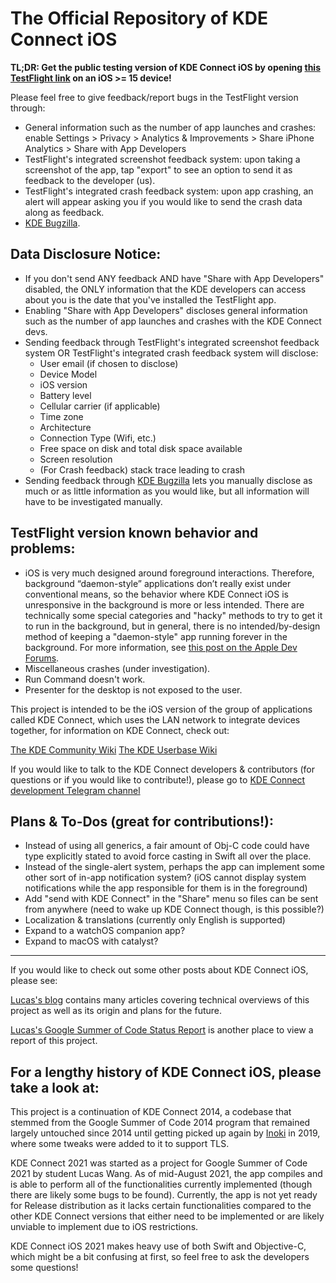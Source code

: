 # The Official Repository of KDE Connect iOS

**TL;DR: Get the public testing version of KDE Connect iOS by opening [this TestFlight link](https://testflight.apple.com/join/vxCluwBF) on an iOS >= 15 device!**

Please feel free to give feedback/report bugs in the TestFlight version through:

- General information such as the number of app launches and crashes: enable Settings > Privacy > Analytics & Improvements > Share iPhone Analytics > Share with App Developers
- TestFlight's integrated screenshot feedback system: upon taking a screenshot of the app, tap "export" to see an option to send it as feedback to the developer (us).
- TestFlight's integrated crash feedback system: upon app crashing, an alert will appear asking you if you would like to send the crash data along as feedback.
- [KDE Bugzilla](https://bugs.kde.org/enter_bug.cgi?product=kdeconnect&component=ios-application).

## Data Disclosure Notice:

- If you don't send ANY feedback AND have "Share with App Developers" disabled, the ONLY information that the KDE developers can access about you is the date that you've installed the TestFlight app.
- Enabling "Share with App Developers" discloses general information such as the number of app launches and crashes with the KDE Connect devs.
- Sending feedback through TestFlight's integrated screenshot feedback system OR TestFlight's integrated crash feedback system will disclose:
  - User email (if chosen to disclose)
  - Device Model
  - iOS version
  - Battery level
  - Cellular carrier (if applicable)
  - Time zone
  - Architecture
  - Connection Type (Wifi, etc.)
  - Free space on disk and total disk space available
  - Screen resolution
  - (For Crash feedback) stack trace leading to crash
- Sending feedback through [KDE Bugzilla](https://bugs.kde.org/enter_bug.cgi?product=kdeconnect&component=ios-application) lets you manually disclose as much or as little information as you would like, but all information will have to be investigated manually.

## TestFlight version known behavior and problems:

-  iOS is very much designed around foreground interactions. Therefore, background “daemon-style” applications don’t really exist under conventional means, so the behavior where KDE Connect iOS is unresponsive in the background is more or less intended. There are technically some special categories and "hacky" methods to try to get it to run in the background, but in general, there is no intended/by-design method of keeping a "daemon-style" app running forever in the background. For more information, see [this post on the Apple Dev Forums](https://developers.apple.com/forums/thread/685525).
- Miscellaneous crashes (under investigation).
- Run Command doesn't work.
- Presenter for the desktop is not exposed to the user.

This project is intended to be the iOS version of the group of applications called KDE Connect, which uses the LAN network to integrate devices together, for information on KDE Connect, check out:

[The KDE Community Wiki](https://community.kde.org/KDEConnect)
[The KDE Userbase Wiki](https://userbase.kde.org/KDEConnect)

If you would like to talk to the KDE Connect developers & contributors (for questions or if you would like to contribute!), please go to [KDE Connect development Telegram channel](https://t.me/joinchat/AOS6gA37orb2dZCLhqbZjg)

## Plans & To-Dos (great for contributions!):

- Instead of using all generics, a fair amount of Obj-C code could have type explicitly stated to avoid force casting in Swift all over the place.
- Instead of the single-alert system, perhaps the app can implement some other sort of in-app notification system? (iOS cannot display system notifications while the app responsible for them is in the foreground)
- Add "send with KDE Connect" in the "Share" menu so files can be sent from anywhere (need to wake up KDE Connect though, is this possible?)
- Localization & translations (currently only English is supported)
- Expand to a watchOS companion app?
- Expand to macOS with catalyst?

------------------------------------------------------------------------------------------------------------------------------------------------------

If you would like to check out some other posts about KDE Connect iOS, please see:

[Lucas's blog](https://lucaswangzx.xyz/kde_list) contains many articles covering technical overviews of this project as well as its origin and plans for the future.

[Lucas's Google Summer of Code Status Report](https://community.kde.org/GSoC/2021/StatusReports/LucasWang) is another place to view a report of this project.

## For a lengthy history of KDE Connect iOS, please take a look at:

This project is a continuation of KDE Connect 2014, a codebase that stemmed from the Google Summer of Code 2014 program that remained largely untouched since 2014 until getting picked up again by [Inoki](https://invent.kde.org/wxiao) in 2019, where some tweaks were added to it to support TLS.

KDE Connect 2021 was started as a project for Google Summer of Code 2021 by student Lucas Wang. As of mid-August 2021, the app compiles and is able to perform all of the functionalities currently implemented (though there are likely some bugs to be found). Currently, the app is not yet ready for Release distribution as it lacks certain functionalities compared to the other KDE Connect versions that either need to be implemented or are likely unviable to implement due to iOS restrictions.

KDE Connect iOS 2021 makes heavy use of both Swift and Objective-C, which might be a bit confusing at first, so feel free to ask the developers some questions!
